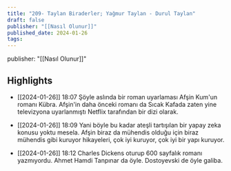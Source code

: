 ```yaml
---
title: "209- Taylan Biraderler; Yağmur Taylan - Durul Taylan"
draft: false
publisher: "[[Nasıl Olunur]]"
published_date: 2024-01-26
tags:
---
```

publisher: "[[Nasıl Olunur]]"


## Highlights
* [[2024-01-26]] 18:07  Şöyle aslında bir roman uyarlaması Afşin Kum'un romanı Kübra. Afşin'in daha önceki romanı da Sıcak Kafada zaten yine televizyona uyarlanmıştı Netflix tarafından bir dizi olarak.

* [[2024-01-26]] 18:09  Yani böyle bu kadar ateşli tartışılan bir yapay zeka konusu yoktu mesela. Afşin biraz da mühendis olduğu için biraz mühendis gibi kuruyor hikayeleri, çok iyi kuruyor, çok iyi bir yapı kuruyor.

* [[2024-01-26]] 18:12  Charles Dickens oturup 600 sayfalık romanı yazmıyordu. Ahmet Hamdi Tanpınar da öyle. Dostoyevski de öyle galiba.

